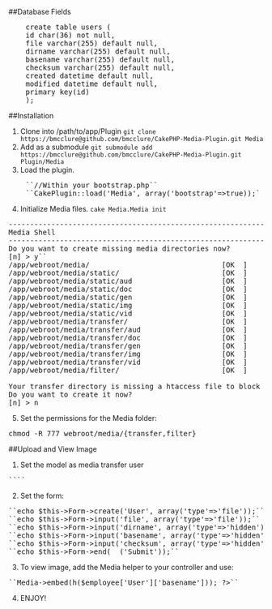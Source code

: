 ##Database Fields
<pre>
    create table users (
    id char(36) not null,
    file varchar(255) default null,
    dirname varchar(255) default null,
    basename varchar(255) default null,
    checksum varchar(255) default null,
    created datetime default null,
    modified datetime default null,
    primary key(id)
    );
</pre>

##Installation
1. Clone into /path/to/app/Plugin 
``git clone https://bmcclure@github.com/bmcclure/CakePHP-Media-Plugin.git Media``
2. Add as a submodule
``git submodule add https://bmcclure@github.com/bmcclure/CakePHP-Media-Plugin.git Plugin/Media``
3. Load the plugin.
<pre>
    ``//Within your bootstrap.php``
    ``CakePlugin::load('Media', array('bootstrap'=>true));`
</pre>
4. Initialize Media files.
``cake Media.Media init``
<pre>
---------------------------------------------------------------
Media Shell
---------------------------------------------------------------
Do you want to create missing media directories now?  
[n] > y``
/app/webroot/media/                               [OK  ]
/app/webroot/media/static/                        [OK  ]
/app/webroot/media/static/aud                     [OK  ]
/app/webroot/media/static/doc                     [OK  ]
/app/webroot/media/static/gen                     [OK  ]
/app/webroot/media/static/img                     [OK  ]
/app/webroot/media/static/vid                     [OK  ]
/app/webroot/media/transfer/                      [OK  ]
/app/webroot/media/transfer/aud                   [OK  ]
/app/webroot/media/transfer/doc                   [OK  ]
/app/webroot/media/transfer/gen                   [OK  ]
/app/webroot/media/transfer/img                   [OK  ]
/app/webroot/media/transfer/vid                   [OK  ]
/app/webroot/media/filter/                        [OK  ]

Your transfer directory is missing a htaccess file to block requests.
Do you want to create it now?  
[n] > n
</pre>

5. Set the permissions for the Media folder:
<pre>chmod -R 777 webroot/media/{transfer,filter}</pre>

##Upload and View Image
1. Set the model as media transfer user
<pre>
``<?php``
``class User extends AppModel {``
``	var $name = 'User';``
``        var $actsAs = array('Media.Transfer', 'Media.Coupler', 'Media.Meta');``
``?>``
</pre>
2. Set the form:
<pre>
``echo $this->Form->create('User', array('type'=>'file'));``
``echo $this->Form->input('file', array('type'=>'file'));``
``echo $this->Form->input('dirname', array('type'=>'hidden'));``
``echo $this->Form->input('basename', array('type'=>'hidden'));``
``echo $this->Form->input('checksum', array('type'=>'hidden'));``
``echo $this->Form->end(__('Submit'));``
</pre>
3. To view image, add the Media helper to your controller and use:
<pre>
``<?php echo $this->Media->embed(h($employee['User']['basename'])); ?>``
</pre>
4. ENJOY!
